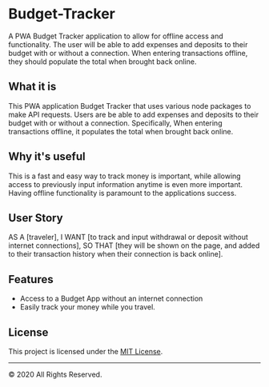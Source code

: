 # Budget-Tracker
A PWA Budget Tracker application to allow for offline access and functionality.  The user will be able to add expenses and deposits to their budget with or without a connection. When entering transactions offline, they should populate the total when brought back online.

## What it is
This PWA application Budget Tracker that uses various node packages to make API requests. Users are be able to add expenses and deposits to their budget with or without a connection. Specifically, When entering transactions offline, it populates the total when brought back online.

## Why it's useful
This is a fast and easy way to track money is important, while allowing access to previously input information anytime is even more important. Having offline functionality is paramount to the applications success.

## User Story

AS A [traveler], 
I WANT [to track and input withdrawal or deposit without internet connections],
SO THAT [they will be shown on the page, and added to their transaction history when their connection is back online].

## Features 
* Access to a Budget App without an internet connection
* Easily track your money while you travel.

## License 
This project is licensed under the [MIT License](https://www.mit.edu/~amini/LICENSE.md).

- - -
© 2020 All Rights Reserved.
